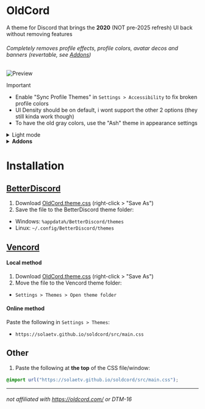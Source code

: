 # OldCord

A theme for Discord that brings the **2020** (NOT pre-2025 refresh) UI back without removing features

###### Completely removes profile effects, profile colors, avatar decos and banners (revertable, see [Addons](https://github.com/milbits/oldcord#by-oldcord))

![Preview](https://raw.githubusercontent.com/solaetv/soldcord/master/.github/preview.webp)

> [!IMPORTANT]  
> - Enable "Sync Profile Themes" in `Settings > Accessibility` to fix broken profile colors
> - UI Density should be on default, i wont support the other 2 options (they still kinda work though)
> - To have the old gray colors, use the "Ash" theme in appearance settings

<details> <summary>Light mode</summary>

<img src=https://raw.githubusercontent.com/solaetv/soldcord/master/.github/previewLight.webp>

Light theme is an afterthought, but its generally very usable

</details>



<details><summary><strong>Addons</strong></summary>

## By OldCord

These are usually included in oldcord.theme.css, so all you need to do is remove `/*` in the file for each addon you want to use

| Name                   | Preview                                                                                | CSS                                                                                |
| ---------------------- | ------------------------------------------------------------------------------------------ | ---------------------------------------------------------------------------------- |

| Old Plead Emoji        | ![Image](https://raw.githubusercontent.com/solaetv/soldcord/master/.github/emojis.webp)     | `@import url("https://solaetv.github.io/soldcord/src/components/oldEmojis.css");`   |
| Context Menu hover bg. | <img src=https://raw.githubusercontent.com/solaetv/soldcord/master/.github/oldcontext.webp> | `@import url("https://solaetv.github.io/soldcord/src/components/oldContext.css");`  |
| Show Profile Cosmetics (Light theme not supported for now) | ![Image](https://raw.githubusercontent.com/solaetv/soldcord/master/.github/showeffects.webp)                                                           | `@import url("https://solaetv.github.io/soldcord/src/components/showEffects.css");` |

If you use custom/quickcss, paste the CSS at the very top!

## By SoldCord

These are usually included in oldcord.theme.css, so all you need to do is remove `/*` in the file for each addon you want to use

| Name                   | Preview                                                                                | CSS                                                                                |
| ---------------------- | ------------------------------------------------------------------------------------------ | ---------------------------------------------------------------------------------- |
| Bad Buttons        | ![Image](https://raw.githubusercontent.com/solaetv/soldcord/master/.github/bad-buttons.webp)     | `@import url("https://solaetv.github.io/soldcord/src/components/badButtons.css");`   |
| Remove Reply Highlight        | ![Image](https://raw.githubusercontent.com/solaetv/soldcord/master/.github/replyHighlight.webp)     | `@import url("https://solaetv.github.io/soldcord/src/components/removeReplyHighlight.css");`   |

If you use custom/quickcss, paste the CSS at the very top!


## 3rd party

| Name                                                                                                                                  | Description                                                 |
| ------------------------------------------------------------------------------------------------------------------------------------- | ----------------------------------------------------------- |
| [Vencord's NoMosaic plugin](https://vencord.dev/plugins/NoMosaic)                                                                     | Restores the old image layout                               |
| [Tanza3D & KingGamingYT's NoMosaic plugin (BetterDiscord)](https://github.com/KingGamingYT/discord-no-mosaic)                         | Restores the old image layout                               |
| [NoSuperReactions](https://github.com/xenrelle/Xens-BD-Dump/tree/main/plugins/NoSuperReactions)                                       | Removes super reactions                                     |
| [OldFileUpload](https://github.com/xenrelle/Xens-BD-Dump/tree/main/plugins/OldFileUpload)                                             | Open the file picker with just one click                    |
| [hide-nitro-upselling](https://github.com/D3SOX/complementary-discord-theme/blob/master/hide-nitro-upselling.betterdiscord.theme.css) | Hides nitro ads, could cause lag                            |
| [Icon Revert](https://github.com/davart154/Icon-Revert-2023/blob/main/2023%20Icon%20Revert.theme.css)                                 | Reverts all icons to pre-2023. Can cause huge lag (see #37) |

---

</details>

# Installation

## [BetterDiscord](https://betterdiscord.app/)

1. Download [OldCord.theme.css](https://raw.githubusercontent.com/solaetv/soldcord/main/soldcord.theme.css) (right-click > "Save As")
2. Save the file to the BetterDiscord theme folder:

- Windows: `%appdata%/BetterDiscord/themes`
- Linux: `~/.config/BetterDiscord/themes`

## [Vencord](https://github.com/Vendicated/Vencord)

#### Local method

1. Download [OldCord.theme.css](https://raw.githubusercontent.com/solaetv/soldcord/main/soldcord.theme.css) (right-click > "Save As")
2. Move the file to the Vencord theme folder:

- `Settings > Themes > Open theme folder`

#### Online method

Paste the following in `Settings > Themes`:

- `https://solaetv.github.io/soldcord/src/main.css`

## Other

1. Paste the following at **the top** of the CSS file/window:

```css
@import url("https://solaetv.github.io/soldcord/src/main.css");
```
----

###### not affiliated with https://oldcord.com/ or DTM-16
